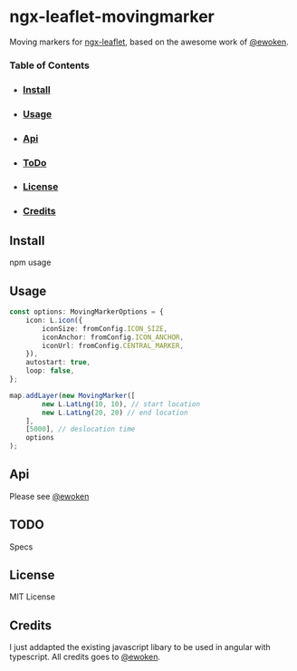 # ngx-leaflet-movingmarker
Moving markers for [ngx-leaflet](), based on the awesome work of [@ewoken].

### Table of Contents
- ### [Install](#install)
- ### [Usage](#usage)
- ### [Api](#api)
- ### [ToDo](#todo)
- ### [License](#license)
- ### [Credits](#credits)

## Install
npm usage

## Usage
```ts
const options: MovingMarkerOptions = {
    icon: L.icon({
        iconSize: fromConfig.ICON_SIZE,
        iconAnchor: fromConfig.ICON_ANCHOR,
        iconUrl: fromConfig.CENTRAL_MARKER,
    }),
    autostart: true,
    loop: false,
};

map.addLayer(new MovingMarker([
        new L.LatLng(10, 10), // start location
        new L.LatLng(20, 20) // end location
    ],
    [5000], // deslocation time
    options
);
```

## Api
Please see [@ewoken]

## TODO
Specs

## License
MIT License

## Credits
I just addapted the existing javascript libary to be used in angular with typescript.
All credits goes to [@ewoken]. 

[ngx-leaflet]: <https://github.com/Asymmetrik/ngx-leaflet>
[@ewoken]: <https://github.com/ewoken/Leaflet.MovingMarker>

